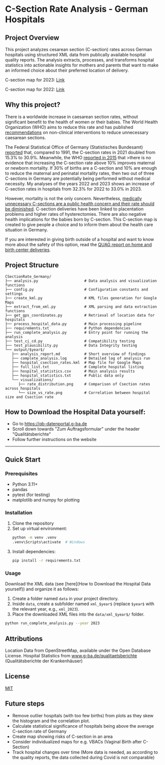 # C-Section Rate Analysis - German Hospitals

## Project Overview

This project analyzes cesarean section (C-section) rates across German hospitals using structured XML data from publically available hospital quality reports. The analysis extracts, processes, and transforms hospital statistics into actionable insights for mothers and parents that want to make an informed choice about their preferred location of delivery.

C-section map for 2023: [Link](https://www.google.com/maps/d/u/0/edit?mid=1WXZwVSqyD3cogWQ6pkaoDNaeN_GhZN4&usp=sharing)

C-section map for 2022: [Link](https://www.google.com/maps/d/u/0/edit?mid=1DFZHtyN63QHYThzrG3YtIJKUQQH8U24&usp=sharing)


## Why this project?
There is a worldwide increase in caesarean section rates, without significant benefit to the health of women or their babies. The World Health Organization (WHO) aims to reduce this rate and has published [recommendations](https://www.who.int/publications/i/item/9789241550338) on non-clinical interventions to reduce unnecessary caesarean sections.

The Federal Statistical Office of Germany (Statistisches Bundesamt) [reported](https://www.destatis.de/DE/Presse/Pressemitteilungen/2023/02/PD23_N009_231.html) that, compared to 1991, the C-section rates in 2021 doubled from 15.3% to 30.9%. Meanwhile, the WHO [reported in 2015](https://www.who.int/publications/i/item/WHO-RHR-15.02) that >there is no evidence that increasing the C-section rate above 10% improves maternal or newborn mortality. 
If 30% of births are a C-section and 10% are enough to reduce the maternal and perinatal mortality rates, then two out of three C-sections in Germany are potentially being performed without medical necessity. My analyses of the years 2022 and 2023 shows an increase of C-section rates in hospitals from 32.3% for 2022 to 33.0% in 2023.

However, mortality is not the only concern.
Nevertheless, [medically unnecessary C-sections are a public health concern and their rate should be diminished](https://onlinelibrary.wiley.com/doi/full/10.1002/hsr2.1274). 
C-section deliveries have been linked to placentation problems and higher rates of hysterectomies. There are also negative health implications for the babies born by C-section. This C-section map is created to give people a choice and to inform them about the health care situation in Germany.

If you are interested in giving birth outside of a hospital and want to know more about the safety of this option, read the [QUAG report on home and birth center deliveries](https://www.quag.de/downloads/Quag-Zu_Hause_und_im_Geburtshaus.pdf).

## Project Structure

```
CSectionRate_Germany/
├── analysis.py                     # Data analysis and visualization functions
├── config.py                       # Configuration constants and settings
├── create_kml.py                   # KML files generation for Google Maps
├── extract_from_xml.py             # XML parsing and data extraction functions
├── get_gps_coordinates.py          # Retrieval of location data for hospitals
├── process_hospital_data.py        # Main processing pipeline
├── requirements.txt                # Python dependencies
├── run_complete_analysis.py        # Entry point for running the analysis
├── test_ci_cd.py                   # Compatibility testing
├── test_plausibility.py            # Data Integrity testing
└── output/$year$/
   ├── analysis_report.md           # Short overview of findings
   ├── complete_analysis.log        # Detailed log of analysis run
   ├── hospital_csection_rates.kml  # Map file for Google Maps
   ├── full_list.txt                # Complete hospital listing
   ├── hospital_statistics.csv      # Main analysis results
   ├── hospital_statistics.txt      # Public data only
   └── visualizations/
      ├── rate_distribution.png     # Comparison of Csection rates across hospitals
      └── size_vs_rate.png          # Correlation between hospital size and Csection rate
```

## How to Download the Hospital Data yourself:
- Go to https://qb-datenportal.g-ba.de
- Scroll down towards "Zum Auftragsformular" under the header "Qualitätsberichte"
- Follow further instructions on the website
---

## Quick Start

### Prerequisites
- Python 3.11+
- pandas
- pytest (for testing)
- matplotlib and numpy for plotting

### Installation
1. Clone the repository
2. Set up virtual environment:
   ```bash
   python -m venv .venv
   .venv\Scripts\activate  # Windows
   ```
3. Install dependencies:
   ```bash
   pip install -r requirements.txt
   ```

### Usage
Download the XML data (see [here](How to Download the Hospital Data yourself)) and organize it as follows:
1. Create a folder named `data` in your project directory.
2. Inside `data`, create a subfolder named `xml_$year$` (replace `$year$` with the relevant year, e.g., `xml_2023`).
3. Place the downloaded XML files into the `data/xml_$year$/` folder.

```bash
python run_complete_analysis.py --year 2023
```

## Attributions
Location Data from OpenStreetMap, available under the Open Database License. 
Hospital Statistics from www.g-ba.de/qualitaetsberichte (Qualitätsberichte der Krankenhäuser)

## License
[MIT](LICENSE)

## Future steps
- Remove outlier hospitals (with too few births) from plots as they skew the histogram and the correlation plot.
- Calculate statistical significance of hospitals being above the average C-section rate of Germany
- Create map showing risks of C-section in an area
- Consider individualized maps for e.g. VBACs (Vaginal Birth after C-Section)
- Track hospital changes over time (More data is needed, as according to the quality reports, the data collected during Covid is not comparable)
